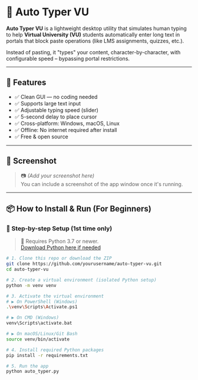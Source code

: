 # 📝 Auto Typer VU

**Auto Typer VU** is a lightweight desktop utility that simulates human typing to help **Virtual University (VU)** students automatically enter long text in portals that block paste operations (like LMS assignments, quizzes, etc.).

Instead of pasting, it "types" your content, character-by-character, with configurable speed – bypassing portal restrictions.

---

## 🌟 Features

- ✅ Clean GUI — no coding needed
- ✅ Supports large text input
- ✅ Adjustable typing speed (slider)
- ✅ 5-second delay to place cursor
- ✅ Cross-platform: Windows, macOS, Linux
- ✅ Offline: No internet required after install
- ✅ Free & open source

---

## 📸 Screenshot

> 📷 *(Add your screenshot here)*  
> You can include a screenshot of the app window once it's running.

---

## 📦 How to Install & Run (For Beginners)

### 🔧 Step-by-step Setup (1st time only)

> 🐍 Requires Python 3.7 or newer.  
> [Download Python here if needed](https://www.python.org/downloads/)

```bash
# 1. Clone this repo or download the ZIP
git clone https://github.com/yourusername/auto-typer-vu.git
cd auto-typer-vu

# 2. Create a virtual environment (isolated Python setup)
python -m venv venv

# 3. Activate the virtual environment
# ▶ On PowerShell (Windows)
.\venv\Scripts\Activate.ps1

# ▶ On CMD (Windows)
venv\Scripts\activate.bat

# ▶ On macOS/Linux/Git Bash
source venv/bin/activate

# 4. Install required Python packages
pip install -r requirements.txt

# 5. Run the app
python auto_typer.py
